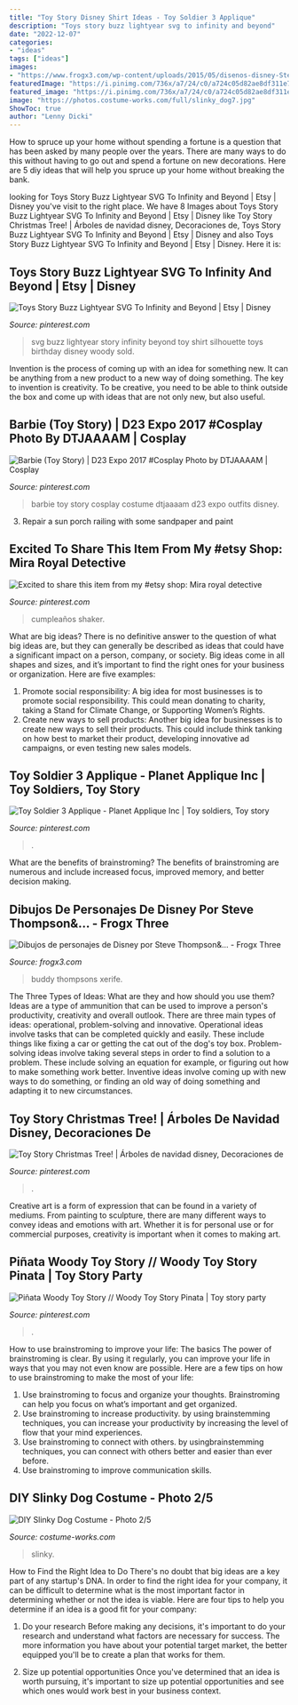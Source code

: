 ```yaml
---
title: "Toy Story Disney Shirt Ideas - Toy Soldier 3 Applique"
description: "Toys story buzz lightyear svg to infinity and beyond"
date: "2022-12-07"
categories:
- "ideas"
tags: ["ideas"]
images:
- "https://www.frogx3.com/wp-content/uploads/2015/05/disenos-disney-Steve-Thompsons-buddy.jpg"
featuredImage: "https://i.pinimg.com/736x/a7/24/c0/a724c05d82ae8df311e7e26fbb6106be.jpg"
featured_image: "https://i.pinimg.com/736x/a7/24/c0/a724c05d82ae8df311e7e26fbb6106be.jpg"
image: "https://photos.costume-works.com/full/slinky_dog7.jpg"
ShowToc: true
author: "Lenny Dicki"
---
```



How to spruce up your home without spending a fortune is a question that has been asked by many people over the years. There are many ways to do this without having to go out and spend a fortune on new decorations. Here are 5 diy ideas that will help you spruce up your home without breaking the bank.

	

		
looking for Toys Story Buzz Lightyear SVG To Infinity and Beyond | Etsy | Disney you've visit to the right place. We have 8 Images about Toys Story Buzz Lightyear SVG To Infinity and Beyond | Etsy | Disney like Toy Story Christmas Tree! | Árboles de navidad disney, Decoraciones de, Toys Story Buzz Lightyear SVG To Infinity and Beyond | Etsy | Disney and also Toys Story Buzz Lightyear SVG To Infinity and Beyond | Etsy | Disney. Here it is:
		
    
## Toys Story Buzz Lightyear SVG To Infinity And Beyond | Etsy | Disney

<img loading=lazy src="https://i.pinimg.com/736x/70/0d/84/700d841a245e647b3e0867ba8fbc997a.jpg" onerror="this.onerror=null;this.src='https://tse4.mm.bing.net/th?id=OIP.XmMY0YYxa93aXdpYbLAqcAHaFj&amp;pid=15.1';" alt="Toys Story Buzz Lightyear SVG To Infinity and Beyond | Etsy | Disney">

_Source: pinterest.com_

>svg buzz lightyear story infinity beyond toy shirt silhouette toys birthday disney woody sold. 

	

Invention is the process of coming up with an idea for something new. It can be anything from a new product to a new way of doing something. The key to invention is creativity. To be creative, you need to be able to think outside the box and come up with ideas that are not only new, but also useful.

    
## Barbie (Toy Story) | D23 Expo 2017 #Cosplay Photo By DTJAAAAM | Cosplay

<img loading=lazy src="https://i.pinimg.com/736x/20/7f/3c/207f3cb0420734f0b35d8a3e31e170ba.jpg" onerror="this.onerror=null;this.src='https://tse4.mm.bing.net/th?id=OIP.4syCI9eLKC-TBXrcrWvurAAAAA&amp;pid=15.1';" alt="Barbie (Toy Story) | D23 Expo 2017 #Cosplay Photo by DTJAAAAM | Cosplay">

_Source: pinterest.com_

>barbie toy story cosplay costume dtjaaaam d23 expo outfits disney. 

	

3. Repair a sun porch railing with some sandpaper and paint

    
## Excited To Share This Item From My #etsy Shop: Mira Royal Detective

<img loading=lazy src="https://i.pinimg.com/736x/6c/a4/d1/6ca4d1955a7d8a1834ae6590534cfa3f.jpg" onerror="this.onerror=null;this.src='https://tse2.mm.bing.net/th?id=OIP.ZC0a3R5dEP8yqzJbD6CPBQHaJ3&amp;pid=15.1';" alt="Excited to share this item from my #etsy shop: Mira royal detective">

_Source: pinterest.com_

>cumpleaños shaker. 

	

What are big ideas?
There is no definitive answer to the question of what big ideas are, but they can generally be described as ideas that could have a significant impact on a person, company, or society. Big ideas come in all shapes and sizes, and it’s important to find the right ones for your business or organization. Here are five examples: 
1. Promote social responsibility: A big idea for most businesses is to promote social responsibility. This could mean donating to charity, taking a Stand for Climate Change, or Supporting Women’s Rights. 
2. Create new ways to sell products: Another big idea for businesses is to create new ways to sell their products. This could include think tanking on how best to market their product, developing innovative ad campaigns, or even testing new sales models. 

    
## Toy Soldier 3 Applique - Planet Applique Inc | Toy Soldiers, Toy Story

<img loading=lazy src="https://i.pinimg.com/736x/8d/af/8c/8daf8cee28864f28559fa73778811271.jpg" onerror="this.onerror=null;this.src='https://tse3.mm.bing.net/th?id=OIP.DRjwnDIbxhSxYukb7y-JHAHaHa&amp;pid=15.1';" alt="Toy Soldier 3 Applique - Planet Applique Inc | Toy soldiers, Toy story">

_Source: pinterest.com_

>. 

	

What are the benefits of brainstroming?
The benefits of brainstroming are numerous and include increased focus, improved memory, and better decision making.

    
## Dibujos De Personajes De Disney Por Steve Thompson&amp;... - Frogx Three

<img loading=lazy src="https://www.frogx3.com/wp-content/uploads/2015/05/disenos-disney-Steve-Thompsons-buddy.jpg" onerror="this.onerror=null;this.src='https://tse2.mm.bing.net/th?id=OIP._XC_Df7_K9oVuhVV_Z6eRAHaIj&amp;pid=15.1';" alt="Dibujos de personajes de Disney por Steve Thompson&amp;... - Frogx Three">

_Source: frogx3.com_

>buddy thompsons xerife. 

	

The Three Types of Ideas: What are they and how should you use them?
Ideas are a type of ammunition that can be used to improve a person's productivity, creativity and overall outlook. There are three main types of ideas: operational, problem-solving and innovative.
Operational ideas involve tasks that can be completed quickly and easily. These include things like fixing a car or getting the cat out of the dog's toy box. Problem-solving ideas involve taking several steps in order to find a solution to a problem. These include solving an equation for example, or figuring out how to make something work better. Inventive ideas involve coming up with new ways to do something, or finding an old way of doing something and adapting it to new circumstances.

    
## Toy Story Christmas Tree! | Árboles De Navidad Disney, Decoraciones De

<img loading=lazy src="https://i.pinimg.com/736x/a7/24/c0/a724c05d82ae8df311e7e26fbb6106be.jpg" onerror="this.onerror=null;this.src='https://tse2.mm.bing.net/th?id=OIP.Y1Y0F2JftOnyu1SRvscWGQHaJ4&amp;pid=15.1';" alt="Toy Story Christmas Tree! | Árboles de navidad disney, Decoraciones de">

_Source: pinterest.com_

>. 

	

Creative art is a form of expression that can be found in a variety of mediums. From painting to sculpture, there are many different ways to convey ideas and emotions with art. Whether it is for personal use or for commercial purposes, creativity is important when it comes to making art.

    
## Piñata Woody Toy Story // Woody Toy Story Pinata | Toy Story Party

<img loading=lazy src="https://i.pinimg.com/736x/9e/ae/54/9eae54a36de6aced7b0466088f3cf59d.jpg" onerror="this.onerror=null;this.src='https://tse4.mm.bing.net/th?id=OIP._KeHXFiRhkCmV8TnxM_ArgHaJ4&amp;pid=15.1';" alt="Piñata Woody Toy Story // Woody Toy Story Pinata | Toy story party">

_Source: pinterest.com_

>. 

	

How to use brainstroming to improve your life: The basics
The power of brainstroming is clear. By using it regularly, you can improve your life in ways that you may not even know are possible. Here are a few tips on how to use brainstroming to make the most of your life: 
1. Use brainstroming to focus and organize your thoughts. Brainstroming can help you focus on what’s important and get organized. 
2. Use brainstroming to increase productivity. by using brainstemming techniques, you can increase your productivity by increasing the level of flow that your mind experiences. 
3. Use brainstroming to connect with others. by usingbrainstemming techniques, you can connect with others better and easier than ever before. 
4. Use brainstroming to improve communication skills.

    
## DIY Slinky Dog Costume - Photo 2/5

<img loading=lazy src="https://photos.costume-works.com/full/slinky_dog7.jpg" onerror="this.onerror=null;this.src='https://tse3.mm.bing.net/th?id=OIP.42Iel0EENJpy-9gZPo5dKAHaI0&amp;pid=15.1';" alt="DIY Slinky Dog Costume - Photo 2/5">

_Source: costume-works.com_

>slinky. 

	

How to Find the Right Idea to Do
There's no doubt that big ideas are a key part of any startup's DNA. In order to find the right idea for your company, it can be difficult to determine what is the most important factor in determining whether or not the idea is viable. Here are four tips to help you determine if an idea is a good fit for your company:
1. Do your research
 Before making any decisions, it's important to do your research and understand what factors are necessary for success. The more information you have about your potential target market, the better equipped you'll be to create a plan that works for them.

2. Size up potential opportunities
Once you've determined that an idea is worth pursuing, it's important to size up potential opportunities and see which ones would work best in your business context.

